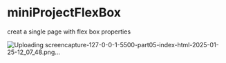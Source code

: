 # miniProjectFlexBox
creat a single page with flex box properties

![Uploading screencapture-127-0-0-1-5500-part05-index-html-2025-01-25-12_07_48.png…]()
